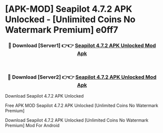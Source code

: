 # [APK-MOD] Seapilot 4.7.2 APK Unlocked - [Unlimited Coins No Watermark Premium] e0ff7



<div align="center">
<h3>🔴 Download [Server1] 👉👉 <a href="https://momento.my/?title=Seapilot_4.7.2_APK_Unlocked">Seapilot 4.7.2 APK Unlocked Mod Apk</a></h3><br>

<h3>🔴 Download [Server2] 👉👉 <a href="https://momento.my/?title=Seapilot_4.7.2_APK_Unlocked">Seapilot 4.7.2 APK Unlocked Mod Apk</a></h3>
</div>



Download Seapilot 4.7.2 APK Unlocked 

Free APK MOD Seapilot 4.7.2 APK Unlocked [Unlimited Coins No Watermark Premium]

Download Seapilot 4.7.2 APK Unlocked [Unlimited Coins No Watermark Premium] Mod For Android
